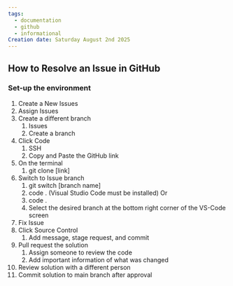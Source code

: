 ```yaml
---
tags:
  - documentation
  - github
  - informational
Creation date: Saturday August 2nd 2025
---
```

## How to Resolve an Issue in GitHub

### Set-up the environment
1. Create a New Issues
2. Assign Issues
3. Create a different branch
	1. Issues
	2. Create a branch
4. Click Code
	1. SSH
	2. Copy and Paste the GitHub link
5. On the terminal
	1. git clone [link]
6. Switch to Issue branch
	1. git switch [branch name]
	2. code . (Visual Studio Code must be installed)
	    Or
	3. code .
	4. Select the desired branch at the bottom right corner of the VS-Code screen
7. Fix Issue
8. Click Source Control
	1. Add message, stage request, and commit
9. Pull request the solution
	1. Assign someone to review the code
	2. Add important information of what was changed
10. Review solution with a different person
11. Commit solution to main branch after approval
